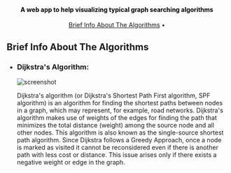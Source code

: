 
<h1 align="center">
  <br>
  <a style ="color:black; text-decoration:none;" Path Finder</a>
</h1>

<h4 align="center">A web app to help visualizing typical graph searching algorithms</h4>


<p align="center">
  <a href="#brief-info-about-the-algorithms">Brief Info About The Algorithms</a> •
</p>

## Brief Info About The Algorithms

- ### **Dijkstra's Algorithm:**
    ![screenshot](https://upload.wikimedia.org/wikipedia/commons/thumb/5/57/Dijkstra_Animation.gif/220px-Dijkstra_Animation.gif)
    
    Dijkstra's algorithm (or Dijkstra's Shortest Path First algorithm, SPF algorithm) is an algorithm for finding the shortest paths between nodes in a graph, which may represent, for example, road networks.
    Dijkstra's algorithm makes use of weights of the edges for finding the path that minimizes the total distance (weight) among the source node and all other nodes. This algorithm is also known as the single-source shortest path algorithm.
    Since Dijkstra follows a Greedy Approach, once a node is marked as visited it cannot be reconsidered even if there is another path with less cost or distance. This issue arises only if there exists a negative weight or edge in the graph.




